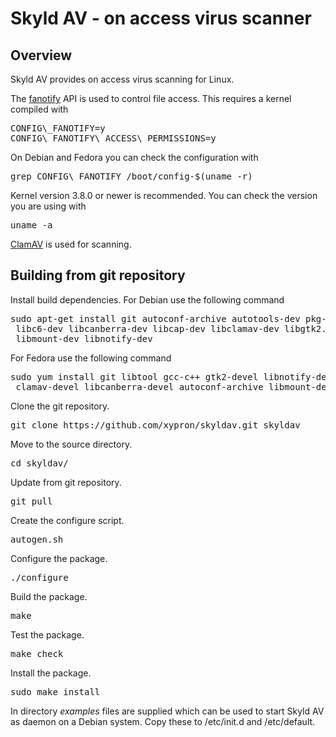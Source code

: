 Skyld AV - on access virus scanner
==================================

Overview
--------

 Skyld AV provides on access virus scanning for Linux.

 The <a href="https://man7.org/linux/man-pages/man7/fanotify.7.html">fanotify</a>
 API is used to control file access. This requires a kernel compiled with

 <pre>CONFIG\_FANOTIFY=y
CONFIG\_FANOTIFY\_ACCESS\_PERMISSIONS=y</pre>

 On Debian and Fedora you can check the configuration with

 <pre>grep CONFIG\_FANOTIFY /boot/config-$(uname -r)</pre>

 Kernel version 3.8.0 or newer is recommended. You can check the
 version you are using with</p><pre>uname -a</pre>

 <a href="http://www.clamav.net">ClamAV</a> is used for scanning.

Building from git repository
----------------------------

 Install build dependencies. For Debian use the following command
 <pre>sudo apt-get install git autoconf-archive autotools-dev pkg-config \
 libc6-dev libcanberra-dev libcap-dev libclamav-dev libgtk2.0-dev \
 libmount-dev libnotify-dev</pre>

 For Fedora use the following command
 <pre>sudo yum install git libtool gcc-c++ gtk2-devel libnotify-devel \
 clamav-devel libcanberra-devel autoconf-archive libmount-devel libcap-devel</pre>

 Clone the git repository.

 <pre>git clone https://github.com/xypron/skyldav.git skyldav</pre>

 Move to the source directory.

 <pre>cd skyldav/</pre>

 Update from git repository.
 <pre>git pull</pre>

 Create the configure script.

 <pre>autogen.sh</pre>

 Configure the package.

 <pre>./configure</pre>

 Build the package.

 <pre>make</pre>

 Test the package.

 <pre>make check</pre>

 Install the package.

 <pre>sudo make install</pre>

 In directory <em>examples</em> files are supplied which can be used to
 start Skyld AV as daemon on a Debian system. Copy these to /etc/init.d
 and /etc/default.

